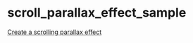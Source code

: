 # scroll_parallax_effect_sample

[Create a scrolling parallax effect](https://flutter.dev/docs/cookbook/effects/parallax-scrolling)
